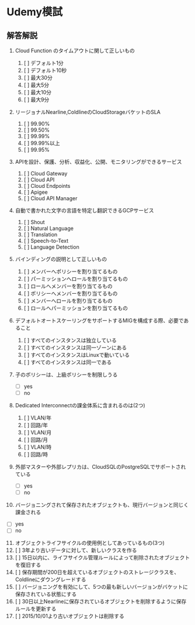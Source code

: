 # Udemy模試
## 解答解説

1. Cloud Function のタイムアウトに関して正しいもの
   1. [ ] デフォルト1分
   2. [ ] デフォルト10秒
   3. [ ] 最大30分
   4. [ ] 最大5分
   5. [ ] 最大10分
   6. [ ] 最大9分

2. リージョナルNearline,ColdlineのCloudStorageバケットのSLA
   1. [ ] 99.90%
   2. [ ] 99.50%
   3. [ ] 99.99%
   4. [ ] 99.99%以上
   5. [ ] 99.95%

3. APIを設計、保護、分析、収益化、公開、モニタリングができるサービス
   1. [ ] Cloud Gateway
   2. [ ] Cloud API
   3. [ ] Cloud Endpoints
   4. [ ] Apigee
   5. [ ] Cloud API Manager

4. 自動で書かれた文字の言語を特定し翻訳できるGCPサービス
   1. [ ] Shout
   2. [ ] Natural Language
   3. [ ] Translation
   4. [ ] Speech-to-Text
   5. [ ] Language Detection

5. バインディングの説明として正しいもの
   1. [ ] メンバーへポリシーを割り当てるもの
   2. [ ] パーミッションへロールを割り当てるもの
   3. [ ] ロールへメンバーを割り当てるもの
   4. [ ] ポリシーへメンバーを割り当てるもの
   5. [ ] メンバーへロールを割り当てるもの
   6. [ ] ロールへパーミッションを割り当てるもの

6. デフォルトオートスケーリングをサポートするMIGを構成する際、必要であること
   1. [ ] すべてのインスタンスは独立している
   2. [ ] すべてのインスタンスは同一ゾーンにある
   3. [ ] すべてのインスタンスはLinuxで動いている
   4. [ ] すべてのインスタンスは同一である

7. 子のポリシーは、上級ポリシーを制限しうる
   - [ ] yes
   - [ ] no

8. Dedicated Interconnectの課金体系に含まれるのは(2つ)
   1. [ ] VLAN/年
   2. [ ] 回路/年
   3. [ ] VLAN/月
   4. [ ] 回路/月
   5. [ ] VLAN/時
   6. [ ] 回路/時

9. 外部マスターや外部レプリカは、CloudSQLのPostgreSQLでサポートされている
   - [ ] yes
   - [ ] no

10. バージョニングされて保存されたオブジェクトも、現行バージョンと同じく課金される
   - [ ] yes
   - [ ] no

11. オブジェクトライフサイクルの使用例としてあっているもの(3つ)
   1. [ ] 3年より古いデータに対して、新しいクラスを作る
   2. [ ] 15日以内に、ライフサイクル管理ルールによって削除されたオブジェクトを復旧する
   3. [ ] 保存期間が200日を超えているオブジェクトのストレージクラスを、Coldlineにダウングレードする
   4. [ ] バージョニングを有効にして、5つの最も新しいバージョンがバケットに保存されている状態にする
   5. [ ] 30日以上Nearlineに保存されているオブジェクトを削除するように保存ルールを更新する
   6. [ ] 2015/10/01より古いオブジェクトは削除する